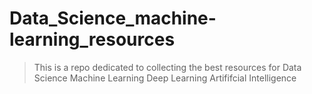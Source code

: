 # Data_Science_machine-learning_resources
>This is a repo dedicated to collecting the best resources for
>Data Science
>Machine Learning
>Deep Learning
>Artififcial Intelligence
